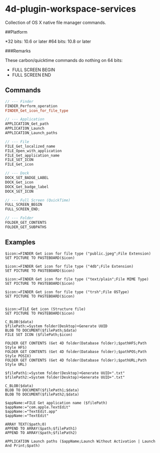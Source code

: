 4d-plugin-workspace-services
============================

Collection of OS X native file manager commands.

##Platform

*32 bits: 10.6 or later
#64 bits: 10.8 or later

###Remarks

These carbon/quicktime commands do nothing on 64 bits:

* FULL SCREEN BEGIN
* FULL SCREEN END

Commands
---

```cpp
// --- Finder
FINDER_Perform_operation
FINDER_Get_icon_for_file_type

// --- Application
APPLICATION_Get_path
APPLICATION_Launch
APPLICATION_Launch_paths

// --- File
FILE_Get_localized_name
FILE_Open_with_application
FILE_Get_application_name
FILE_SET_ICON
FILE_Get_icon

// --- Dock
DOCK_SET_BADGE_LABEL
DOCK_Get_icon
DOCK_Get_badge_label
DOCK_SET_ICON

// --- Full Screen (QuickTime)
FULL_SCREEN_BEGIN
FULL_SCREEN_END;

// --- Folder
FOLDER_GET_CONTENTS
FOLDER_GET_SUBPATHS
```

Examples
---

```
$icon:=FINDER Get icon for file type ("public.jpeg";File Extension)
SET PICTURE TO PASTEBOARD($icon)

$icon:=FINDER Get icon for file type ("4db";File Extension)
SET PICTURE TO PASTEBOARD($icon)

$icon:=FINDER Get icon for file type ("text/plain";File MIME Type)
SET PICTURE TO PASTEBOARD($icon)

$icon:=FINDER Get icon for file type ("trsh";File OSType)
SET PICTURE TO PASTEBOARD($icon)


$icon:=FILE Get icon (Structure file)
SET PICTURE TO PASTEBOARD($icon)

C_BLOB($data)
$filePath:=System folder(Desktop)+Generate UUID
BLOB TO DOCUMENT($filePath;$data)
FILE SET ICON ($filePath;$icon)
```

```
FOLDER GET CONTENTS (Get 4D folder(Database folder);$pathHFS;Path Style HFS)
FOLDER GET CONTENTS (Get 4D folder(Database folder);$pathPOS;Path Style POSIX)
FOLDER GET CONTENTS (Get 4D folder(Database folder);$pathURL;Path Style URL)
```

```
$filePath1:=System folder(Desktop)+Generate UUID+".txt"
$filePath2:=System folder(Desktop)+Generate UUID+".txt"

C_BLOB($data)
BLOB TO DOCUMENT($filePath1;$data)
BLOB TO DOCUMENT($filePath2;$data)

$appName:=FILE Get application name ($filePath)
$appName:="com.apple.TextEdit"
$appName:="TextEdit.app"
$appName:="TextEdit"

ARRAY TEXT($path;0)
APPEND TO ARRAY($path;$filePath1)
APPEND TO ARRAY($path;$filePath2)

APPLICATION Launch paths ($appName;Launch Without Activation | Launch And Print;$path)
```
